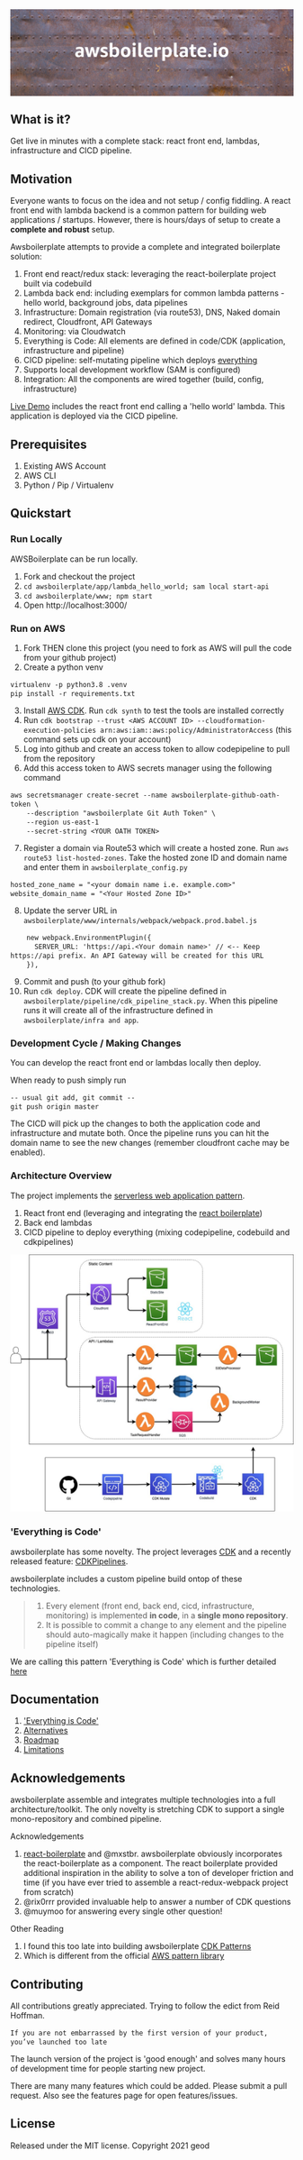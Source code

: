 <img src="https://raw.githubusercontent.com/geod/awsboilerplate/master/awsboilerplate/www/app/components/Header/banner.jpg" alt="awsboilerplate" align="center" />

<br />

## What is it?

Get live in minutes with a complete stack: react front end, lambdas, infrastructure and CICD pipeline.

## Motivation

Everyone wants to focus on the idea and not setup / config fiddling. A react front end with lambda backend is a common pattern 
for building web applications / startups. However, there is hours/days of setup to create a **complete and robust** setup.
 
Awsboilerplate attempts to provide a complete and integrated boilerplate solution:
1. Front end react/redux stack: leveraging the react-boilerplate project built via codebuild
2. Lambda back end: including exemplars for common lambda patterns - hello world, background jobs, data pipelines
3. Infrastructure: Domain registration (via route53), DNS, Naked domain redirect, Cloudfront, API Gateways
4. Monitoring: via Cloudwatch
5. Everything is Code: All elements are defined in code/CDK (application, infrastructure and pipeline)
6. CICD pipeline: self-mutating pipeline which deploys [everything](documentation/everything_is_code.md)
7. Supports local development workflow (SAM is configured) 
8. Integration: All the components are wired together (build, config, infrastructure)

[Live Demo](https://www.awsboilerplate.io/) includes the react front end calling a 'hello world' lambda. This application
is deployed via the CICD pipeline.

## Prerequisites

1. Existing AWS Account
2. AWS CLI
3. Python / Pip / Virtualenv

## Quickstart

### Run Locally
AWSBoilerplate can be run locally.

1. Fork and checkout the project
2. `cd awsboilerplate/app/lambda_hello_world; sam local start-api`
3. `cd awsboilerplate/www; npm start`
4. Open http://localhost:3000/

### Run on AWS
1. Fork THEN clone this project (you need to fork as AWS will pull the code from your github project)
2. Create a python venv
```
virtualenv -p python3.8 .venv
pip install -r requirements.txt
```
3. Install [AWS CDK](https://docs.aws.amazon.com/cdk/latest/guide/cli.html). Run `cdk synth` to test the tools are installed correctly
4. Run `cdk bootstrap --trust <AWS ACCOUNT ID> --cloudformation-execution-policies arn:aws:iam::aws:policy/AdministratorAccess` (this command sets up cdk on your account) 
5. Log into github and create an access token to allow codepipeline to pull from the repository
6. Add this access token to AWS secrets manager using the following command
```
aws secretsmanager create-secret --name awsboilerplate-github-oath-token \
    --description "awsboilerplate Git Auth Token" \
    --region us-east-1
    --secret-string <YOUR OATH TOKEN>
```
7. Register a domain via Route53 which will create a hosted zone. Run `aws route53 list-hosted-zones`. Take the hosted zone ID and domain name and enter them in `awsboilerplate_config.py`
```
hosted_zone_name = "<your domain name i.e. example.com>"
website_domain_name = "<Your Hosted Zone ID>"
```

8. Update the server URL in `awsboilerplate/www/internals/webpack/webpack.prod.babel.js`
```
    new webpack.EnvironmentPlugin({
      SERVER_URL: 'https://api.<Your domain name>' // <-- Keep https://api prefix. An API Gateway will be created for this URL
    }),
``` 

9. Commit and push (to your github fork)
10. Run `cdk deploy`. CDK will create the pipeline defined in `awsboilerplate/pipeline/cdk_pipeline_stack.py`. 
When this pipeline runs it will create all of the infrastructure defined in `awsboilerplate/infra and app`.

### Development Cycle / Making Changes

You can develop the react front end or lambdas locally then deploy.

When ready to push simply run
```buildoutcfg
-- usual git add, git commit --
git push origin master
```

The CICD will pick up the changes to both the application code and infrastructure and mutate both. Once the
pipeline runs you can hit the domain name to see the new changes (remember cloudfront cache may be enabled).

### Architecture Overview
The project implements the [serverless web application pattern](https://aws.amazon.com/lambda/resources/refarch/refarch-webapp/).
1. React front end (leveraging and integrating the [react boilerplate](https://github.com/react-boilerplate/react-boilerplate))
2. Back end lambdas
3. CICD pipeline to deploy everything (mixing codepipeline, codebuild and cdkpipelines)

![Overview](documentation/AWS-Boilerplate-Architecture.jpg?raw=true "awsboilerplate")

### 'Everything is Code'

awsboilerplate has some novelty. The project leverages [CDK](https://aws.amazon.com/cdk/) and a recently released feature: [CDKPipelines](https://aws.amazon.com/blogs/developer/cdk-pipelines-continuous-delivery-for-aws-cdk-applications/).

awsboilerplate includes a custom pipeline build ontop of these technologies. 

> 1. Every element (front end, back end, cicd, infrastructure, monitoring) is implemented **in code**, in a **single mono repository**.
> 2. It is possible to commit a change to any element and the pipeline should auto-magically make it happen (including changes to the pipeline itself) 

We are calling this pattern 'Everything is Code' which is further detailed [here](documentation/everything_is_code.md)

## Documentation

1. ['Everything is Code'](documentation/everything_is_code.md)
2. [Alternatives](documentation/alternatives.md)
3. [Roadmap](documentation/roadmap.md)
4. [Limitations](documentation/limitations.md)

## Acknowledgements

awsboilerplate assemble and integrates multiple technologies into a full architecture/toolkit. The only novelty is
stretching CDK to support a single mono-repository and combined pipeline.

Acknowledgements
1. [react-boilerplate](https://github.com/react-boilerplate/react-boilerplate) and @mxstbr. awsboilerplate obviously
incorporates the react-boilerplate as a component. The react boilerplate provided additional inspiration in the ability
to solve a ton of developer friction and time (if you have ever tried to assemble a react-redux-webpack project from scratch)
2. @rix0rrr provided invaluable help to answer a number of CDK questions
3. @muymoo for answering every single other question!

Other Reading
1. I found this too late into building awsboilerplate [CDK Patterns](https://cdkpatterns.com/)
2. Which is different from the official [AWS pattern library](https://github.com/aws-samples/aws-cdk-examples)

## Contributing

All contributions greatly appreciated. Trying to follow the edict from Reid Hoffman.
```
If you are not embarrassed by the first version of your product, you’ve launched too late
```
The launch version of the project is 'good enough' and solves many hours
of development time for people starting new project. 

There are many many features which could be added. Please submit a pull request.
Also see the features page for open features/issues.

## License

Released under the MIT license. Copyright 2021 geod
